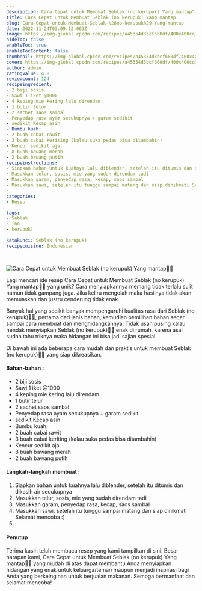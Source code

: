 ```yaml
---
description: Cara Cepat untuk Membuat Seblak (no kerupuk) Yang mantap"
title: Cara Cepat untuk Membuat Seblak (no kerupuk) Yang mantap
slug: Cara-Cepat-untuk-Membuat-Seblak-%28no-kerupuk%29-Yang-mantap
date: 2022-11-24T03:09:12.063Z
image: https://img-global.cpcdn.com/recipes/a45354d3bcf660df/400x400cq70/photo.jpg
hideToc: false
enableToc: true
enableTocContent: false
thumbnail: https://img-global.cpcdn.com/recipes/a45354d3bcf660df/400x400cq70/photo.jpg
cover: https://img-global.cpcdn.com/recipes/a45354d3bcf660df/400x400cq70/photo.jpg
author: admin
ratingvalue: 4.8
reviewcount: 124
recipeingredient:
- 2 biji sosis
- Sawi 1 iket @1000
- 4 keping mie kering lalu direndam
- 1 butir telur
- 2 sachet saos sambal
- Penyedap rasa ayam secukupnya + garam sedikit
- sedikit Kecap asin
- Bumbu kuah:
- 2 buah cabai rawit
- 3 buah cabai keriting (kalau suka pedas bisa ditambahin)
- Kencur sedikit aja
- 8 buah bawang merah
- 2 buah bawang putih
recipeinstructions:
- Siapkan bahan untuk kuahnya lalu diblender, setelah itu ditumis dan dikasih air secukupnya
- Masukkan telur, sosis, mie yang sudah direndam tadi
- Masukkan garam, penyedap rasa, kecap, saos sambal
- Masukkan sawi, setelah itu tunggu sampai matang dan siap dinikmati Selamat mencoba :)
- 
categories:
- Resep

tags:
- Seblak
- (no
- kerupuk)

katakunci: Seblak (no kerupuk)
recipecuisine: Indonesian

---
```


![Cara Cepat untuk Membuat Seblak (no kerupuk) Yang mantap👩‍🍳](https://img-global.cpcdn.com/recipes/a45354d3bcf660df/400x400cq70/photo.jpg)

Lagi mencari ide resep Cara Cepat untuk Membuat Seblak (no kerupuk) Yang mantap👩‍🍳 yang unik? Cara menyiapkannya memang tidak terlalu sulit namun tidak gampang juga. Jika keliru mengolah maka hasilnya tidak akan memuaskan dan justru cenderung tidak enak.

Banyak hal yang sedikit banyak mempengaruhi kualitas rasa dari Seblak (no kerupuk)👩‍🍳, pertama dari jenis bahan, kemudian pemilihan bahan segar sampai cara membuat dan menghidangkannya. Tidak usah pusing kalau hendak menyiapkan Seblak (no kerupuk)👩‍🍳 enak di rumah, karena asal sudah tahu triknya maka hidangan ini bisa jadi sajian spesial.

Di bawah ini ada beberapa cara mudah dan praktis untuk membuat Seblak (no kerupuk)👩‍🍳 yang siap dikreasikan.

<!--inarticleads1-->

#### Bahan-bahan :

- 2 biji sosis
- Sawi 1 iket @1000
- 4 keping mie kering lalu direndam
- 1 butir telur
- 2 sachet saos sambal
- Penyedap rasa ayam secukupnya + garam sedikit
- sedikit Kecap asin
- Bumbu kuah:
- 2 buah cabai rawit
- 3 buah cabai keriting (kalau suka pedas bisa ditambahin)
- Kencur sedikit aja
- 8 buah bawang merah
- 2 buah bawang putih

<!--inarticleads2-->

#### Langkah-langkah membuat :

1. Siapkan bahan untuk kuahnya lalu diblender, setelah itu ditumis dan dikasih air secukupnya
1. Masukkan telur, sosis, mie yang sudah direndam tadi
1. Masukkan garam, penyedap rasa, kecap, saos sambal
1. Masukkan sawi, setelah itu tunggu sampai matang dan siap dinikmati Selamat mencoba :)
1. 

#### Penutup

Terima kasih telah membaca resep yang kami tampilkan di sini. Besar harapan kami, Cara Cepat untuk Membuat Seblak (no kerupuk) Yang mantap👩‍🍳 yang mudah di atas dapat membantu Anda menyiapkan hidangan yang enak untuk keluarga/teman maupun menjadi inspirasi bagi Anda yang berkeinginan untuk berjualan makanan. Semoga bermanfaat dan selamat mencoba!